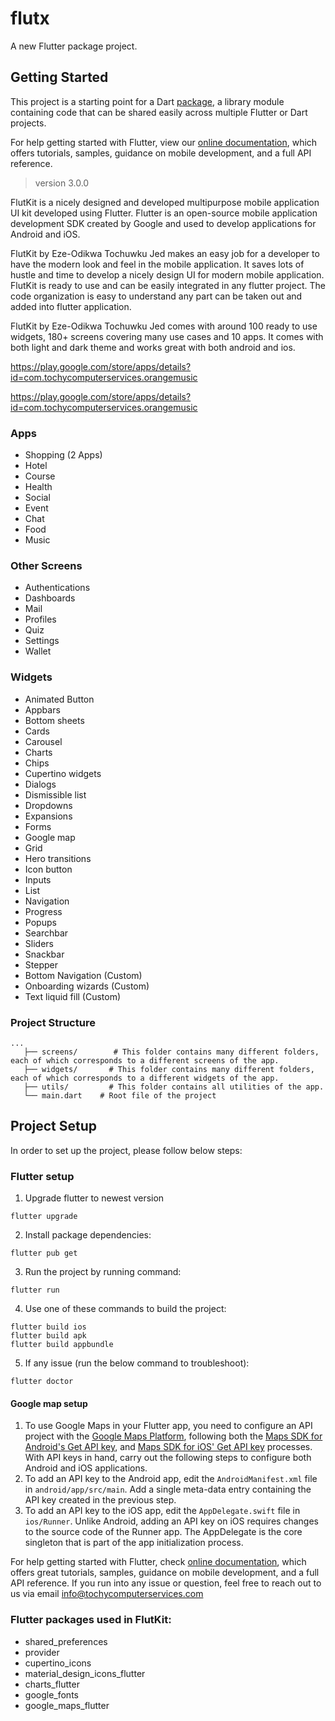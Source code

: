 # flutx

A new Flutter package project.

## Getting Started

This project is a starting point for a Dart
[package](https://flutter.dev/developing-packages/),
a library module containing code that can be shared easily across
multiple Flutter or Dart projects.

For help getting started with Flutter, view our 
[online documentation](https://flutter.dev/docs), which offers tutorials, 
samples, guidance on mobile development, and a full API reference.

> version 3.0.0

FlutKit is a nicely designed and developed multipurpose mobile application UI kit developed using Flutter. Flutter is an open-source mobile application development SDK created by Google and used to develop applications for Android and iOS.

FlutKit by Eze-Odikwa Tochuwku Jed makes an easy job for a developer to have the modern look and feel in the mobile application. It saves lots of hustle and time to develop a nicely design UI for modern mobile application. FlutKit is ready to use and can be easily integrated in any flutter project. The code organization is easy to understand any part can be taken out and added into flutter application.

FlutKit by Eze-Odikwa Tochuwku Jed comes with around 100 ready to use widgets, 180+ screens covering many use cases and 10 apps. It comes with both light and dark theme and works great with both android and ios.

https://play.google.com/store/apps/details?id=com.tochycomputerservices.orangemusic

https://play.google.com/store/apps/details?id=com.tochycomputerservices.orangemusic

### Apps
* Shopping (2 Apps)
* Hotel
* Course
* Health
* Social
* Event
* Chat
* Food
* Music

### Other Screens

* Authentications
* Dashboards
* Mail
* Profiles
* Quiz
* Settings
* Wallet

### Widgets

* Animated Button
* Appbars
* Bottom sheets
* Cards
* Carousel
* Charts
* Chips
* Cupertino widgets
* Dialogs
* Dismissible list
* Dropdowns
* Expansions
* Forms
* Google map
* Grid
* Hero transitions
* Icon button
* Inputs
* List
* Navigation
* Progress
* Popups
* Searchbar
* Sliders
* Snackbar
* Stepper
* Bottom Navigation (Custom)
* Onboarding wizards (Custom)
* Text liquid fill (Custom)



### Project Structure

```
...
   ├── screens/        # This folder contains many different folders, each of which corresponds to a different screens of the app.
   ├── widgets/       # This folder contains many different folders, each of which corresponds to a different widgets of the app.
   ├── utils/         # This folder contains all utilities of the app.
   └── main.dart    # Root file of the project
```

## Project Setup

In order to set up the project, please follow below steps:

### Flutter setup

1. Upgrade flutter to newest version
```
flutter upgrade
```

2. Install package dependencies:
```
flutter pub get
```

3. Run the project by running command:
```
flutter run
```

4. Use one of these commands to build the project:
```
flutter build ios
flutter build apk
flutter build appbundle
```

5. If any issue (run the below command to troubleshoot):
```
flutter doctor
```


#### Google map setup

1. To use Google Maps in your Flutter app, you need to configure an API project with the [Google Maps Platform](https://cloud.google.com/maps-platform/), following both the [Maps SDK for Android's Get API key](https://developers.google.com/maps/documentation/android-sdk/get-api-key), and [Maps SDK for iOS' Get API key](https://developers.google.com/maps/documentation/ios-sdk/get-api-key) processes. With API keys in hand, carry out the following steps to configure both Android and iOS applications.
2. To add an API key to the Android app, edit the ```AndroidManifest.xml``` file in ```android/app/src/main```. Add a single meta-data entry containing the API key created in the previous step.
3. To add an API key to the iOS app, edit the ```AppDelegate.swift``` file in ```ios/Runner```. Unlike Android, adding an API key on iOS requires changes to the source code of the Runner app. The AppDelegate is the core singleton that is part of the app initialization process.



For help getting started with Flutter, check [online documentation](https://flutter.dev/docs), which offers great tutorials, samples, guidance on mobile development, and a full API reference. If you run into any issue or question, feel free to reach out to us via email info@tochycomputerservices.com

### Flutter packages used in FlutKit:

* shared_preferences
* provider
* cupertino_icons
* material_design_icons_flutter
* charts_flutter
* google_fonts
* google_maps_flutter
